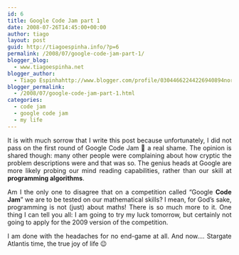 ```yaml
---
id: 6
title: Google Code Jam part 1
date: 2008-07-26T14:45:00+00:00
author: tiago
layout: post
guid: http://tiagoespinha.info/?p=6
permalink: /2008/07/google-code-jam-part-1/
blogger_blog:
  - www.tiagoespinha.net
blogger_author:
  - Tiago Espinhahttp://www.blogger.com/profile/03044662244226940894noreply@blogger.com
blogger_permalink:
  - /2008/07/google-code-jam-part-1.html
categories:
  - code jam
  - google code jam
  - my life
---
```

<div style="text-align: justify;">
  It is with much sorrow that I write this post because unfortunately, I did not pass on the first round of Google Code Jam 🙁 a real shame. The opinion is shared though: many other people were complaining about how cryptic the problem descriptions were and that was so. The genius heads at Google are more likely probing our mind reading capabilities, rather than our skill at <span style="font-weight: bold;">programming algorithms</span>.</p> 
  
  <p>
    Am I the only one to disagree that on a competition called &#8220;Google <span style="font-weight: bold;">Code Jam</span>&#8221; we are to be tested on our mathematical skills? I mean, for God&#8217;s sake, programming is not (just) about maths! There is so much more to it. One thing I can tell you all: I am going to try my luck tomorrow, but certainly not going to apply for the 2009 version of the competition.
  </p>
  
  <p>
    I am done with the headaches for no end-game at all. And now&#8230;. Stargate Atlantis time, the true joy of life 😉
  </p>
</div>